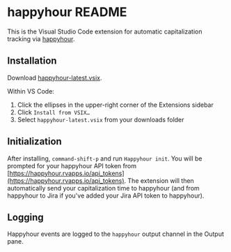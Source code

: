 # happyhour README

This is the Visual Studio Code extension for automatic capitalization tracking via [happyhour](https://happyhour.rvapps.io).

## Installation

Download [happyhour-latest.vsix](https://github.com/healthline/happyhour-vscode-extension/blob/main/happyhour-latest.vsix).

Within VS Code:

1. Click the ellipses in the upper-right corner of the Extensions sidebar
2. Click `Install from VSIX…`
3. Select `happyhour-latest.vsix` from your downloads folder

## Initialization

After installing, `command-shift-p` and run `Happyhour init`. You will be prompted for your happyhour API token from [https://happyhour.rvapps.io/api_tokens](https://happyhour.rvapps.io/api_tokens). The extension will then automatically send your capitalization time to happyhour (and from happyhour to Jira if you've added your Jira API token to happyhour).

## Logging

Happyhour events are logged to the `happyhour` output channel in the Output pane.
